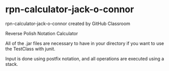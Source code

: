 # rpn-calculator-jack-o-connor
rpn-calculator-jack-o-connor created by GitHub Classroom

Reverse Polish Notation Calculator

All of the .jar files are necessary to have in your directory if you want to use the TestClass with junit.

Input is done using postfix notation, and all operations are executed using a stack.

